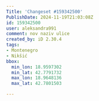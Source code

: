 ```yaml
---
Title: 'Changeset #159342500'
PublishDate: 2024-11-19T21:03:08Z
id: 159342500
user: aleksandra991
comment: nov naziv ulice
created_by: iD 2.30.4
tags:
- Montenegro
- Nikšić
bbox:
  min_lon: 18.9597302
  min_lat: 42.7791732
  max_lon: 18.9648136
  max_lat: 42.7801503

---
```

